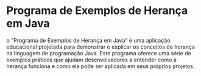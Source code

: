# Programa de Exemplos de Herança em Java
  o "Programa de Exemplos de Herança em Java" é uma aplicação educacional projetada para demonstrar e explicar os conceitos de herança na linguagem de programação Java. Este programa oferece uma série de exemplos práticos que ajudam desenvolvedores a entender como a herança funciona e como ela pode ser aplicada em seus próprios projetos.
